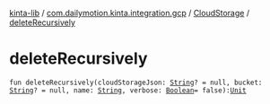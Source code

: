 [kinta-lib](../../index.md) / [com.dailymotion.kinta.integration.gcp](../index.md) / [CloudStorage](index.md) / [deleteRecursively](./delete-recursively.md)

# deleteRecursively

`fun deleteRecursively(cloudStorageJson: `[`String`](https://kotlinlang.org/api/latest/jvm/stdlib/kotlin/-string/index.html)`? = null, bucket: `[`String`](https://kotlinlang.org/api/latest/jvm/stdlib/kotlin/-string/index.html)`? = null, name: `[`String`](https://kotlinlang.org/api/latest/jvm/stdlib/kotlin/-string/index.html)`, verbose: `[`Boolean`](https://kotlinlang.org/api/latest/jvm/stdlib/kotlin/-boolean/index.html)` = false): `[`Unit`](https://kotlinlang.org/api/latest/jvm/stdlib/kotlin/-unit/index.html)